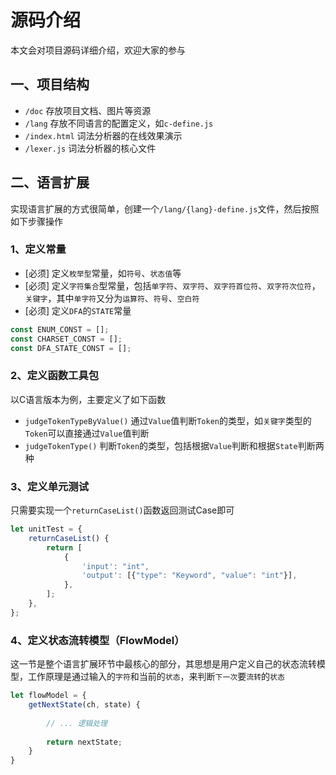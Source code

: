 # 源码介绍

本文会对项目源码详细介绍，欢迎大家的参与

## 一、项目结构

- ```/doc``` 存放项目文档、图片等资源
- ```/lang``` 存放不同语言的配置定义，如```c-define.js```
- ```/index.html``` 词法分析器的在线效果演示
- ```/lexer.js``` 词法分析器的核心文件

## 二、语言扩展

实现语言扩展的方式很简单，创建一个```/lang/{lang}-define.js```文件，然后按照如下步骤操作

### 1、定义常量

- \[必须\] 定义```枚举型```常量，如```符号```、```状态值```等
- \[必须\] 定义```字符集合```型常量，包括```单字符```、```双字符```、```双字符首位符```、```双字符次位符```，```关键字```，其中```单字符```又分为```运算符```、```符号```、```空白符```
- \[必须\] 定义```DFA```的```STATE```常量

```js
const ENUM_CONST = [];
const CHARSET_CONST = [];
const DFA_STATE_CONST = [];
```

### 2、定义函数工具包
以C语言版本为例，主要定义了如下函数
- ```judgeTokenTypeByValue()``` 通过```Value```值判断```Token```的类型，如```关键字```类型的```Token```可以直接通过```Value```值判断
- ```judgeTokenType()``` 判断```Token```的类型，包括根据```Value```判断和根据```State```判断两种

### 3、定义单元测试
只需要实现一个```returnCaseList()```函数返回测试Case即可
```js
let unitTest = {
    returnCaseList() {
        return [
            {
                'input': "int",
                'output': [{"type": "Keyword", "value": "int"}],
            },
        ];
    },
};
```

### 4、定义状态流转模型（FlowModel）
这一节是整个语言扩展环节中最核心的部分，其思想是用户定义自己的状态流转模型，工作原理是通过输入的```字符```和当前的```状态```，来判断```下一次```要```流转```的```状态```

```js
let flowModel = {
    getNextState(ch, state) {
        
        // ... 逻辑处理
        
        return nextState;
    }
}
```